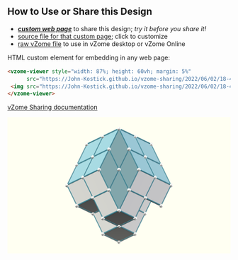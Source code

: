 
## How to Use or Share this Design

 - [***custom web page***][post] to share this design; *try it before you share it!*
 - [source file for that custom page][source]; click to customize
 - [raw vZome file][raw] to use in vZome desktop or vZome Online
 
 HTML custom element for embedding in any web page:
 ```html
<vzome-viewer style="width: 87%; height: 60vh; margin: 5%"
       src="https://John-Kostick.github.io/vzome-sharing/2022/06/02/18-49-56-Double-length-RI-80-Rhombs-3vZome/Double-length-RI-80-Rhombs-3vZome.vZome" >
  <img src="https://John-Kostick.github.io/vzome-sharing/2022/06/02/18-49-56-Double-length-RI-80-Rhombs-3vZome/Double-length-RI-80-Rhombs-3vZome.png" />
</vzome-viewer>
 ```

[vZome Sharing documentation](https://vzome.github.io/vzome/sharing.html#how-it-works)

![Image](<Double-length-RI-80-Rhombs-3vZome.png>)


[post]: <https://John-Kostick.github.io/vzome-sharing/2022/06/02/Double-length-RI-80-Rhombs-3vZome-18-49-56.html>
[source]: <https://github.com/John-Kostick/vzome-sharing/edit/main/_posts/2022-06-02-Double-length-RI-80-Rhombs-3vZome-18-49-56.md>
[raw]: <https://raw.githubusercontent.com/John-Kostick/vzome-sharing/main/2022/06/02/18-49-56-Double-length-RI-80-Rhombs-3vZome/Double-length-RI-80-Rhombs-3vZome.vZome>